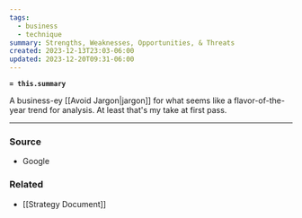 ```yaml
---
tags:
  - business
  - technique
summary: Strengths, Weaknesses, Opportunities, & Threats
created: 2023-12-13T23:03-06:00
updated: 2023-12-20T09:31-06:00
---
```

**`= this.summary`**

A business-ey [[Avoid Jargon|jargon]] for what seems like a flavor-of-the-year trend for analysis. At least that's my take at first pass. 

---
### Source
- Google

### Related
- [[Strategy Document]]